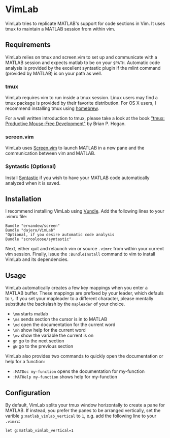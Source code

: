 # VimLab
VimLab tries to replicate MATLAB's support for code sections in Vim. It uses
tmux to maintain a MATLAB session from within vim.



## Requirements
VimLab relies on tmux and screen.vim to set up and communicate with a MATLAB
session and expects matlab to be on your `$PATH`. Automatic code analysis is
provided by the excellent syntastic plugin if the mlint command (provided by
MATLAB) is on your path as well. 

### tmux
VimLab requires vim to run inside a tmux session. Linux users may find a tmux
package is provided by their favorite distribution. For OS X users, I recommend
installing tmux using [homebrew](http://brew.sh). 

For a well written introduction to tmux, please take a look at the book ["tmux:
Productive Mouse-Free Development"](http://pragprog.com/book/bhtmux/tmux) by
Brian P. Hogan. 

### screen.vim
VimLab uses [Screen.vim](https://github.com/ervandew/screen) to launch MATLAB in
a new pane and the communication between vim and MATLAB. 

### Syntastic (Optional)
Install [Syntastic](https://github.com/scrooloose/syntastic) if you wish to have
your MATLAB code automatically analyzed when it is saved. 
 
## Installation
I recommend installing VimLab using [Vundle](https://github.com/gmarik/vundle).
Add the following lines to your .vimrc file:
```vim
Bundle "ervandew/screen"
Bundle "dajero/VimLab"
"Optional, if you desire automatic code analysis
Bundle "scrooloose/syntastic"
```
Next, either quit and relaunch vim or source `.vimrc` from within your current
vim session. Finally, issue the `:BundleInstall` command to vim to install
VimLab and its dependencies.

## Usage
VimLab automatically creates a few key mappings when you enter a MATLAB buffer.
These mappings are prefixed by your leader, which defauls to `\`. If you set
your mapleader to a different character, please mentally substitute the
backslash by the `mapleader` of your choice. 

* `\mm` starts matlab
* `\ms` sends section the cursor is in to MATLAB
* `\md` open the documentation for the current word
* `\mh` show help for the current word
* `\mv` show the variable the current is on
* `gn`  go to the next section
* `gN`  go to the previous section

VimLab also provides two commands to quickly open the documentation or help for
a function:
* `:MATDoc my-function` opens the documentation for my-function
* `:MATHelp my-function` shows help for my-function

## Configuration
By default, VimLab splits your tmux window horizontally to create a pane for
MATLAB. If instead, you prefer the panes to be arranged vertically, set the
varible `g:matlab_vimlab_vertical` to `1`, e.g. add the following line to your
`.vimrc`:
```vim
let g:matlab_vimlab_vertical=1
```
